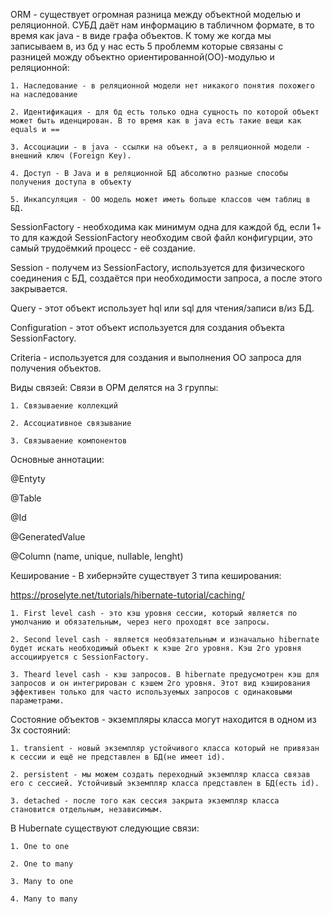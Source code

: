 ORM - существует огромная разница между объектной моделью и реляционной. СУБД даёт нам информацию в табличном формате, в то время как java - в виде графа объектов. К тому же когда мы записываем в, из бд у нас есть 5 проблемм которые связаны с разницей можду объектно ориентированной(ОО)-модулью и реляционной:
    
    1. Наследование - в реляционной модели нет никакого понятия похожего на наследование
    
    2. Идентификация - для бд есть только одна сущность по которой объект может быть иденцирован. В то время как в java есть такие вещи как equals и ==
    
    3. Ассоциации - в java - ссылки на объект, а в реляционной модели - внешний ключ (Foreign Key).
    
    4. Доступ - В Java и в реляционной БД абсолютно разные способы получения доступа в объекту
    
    5. Инкапсуляция - ОО модель может иметь больше классов чем таблиц в БД.
    
SessionFactory - необходима как минимум одна для каждой бд, если 1+ то для каждой SessionFactory необходим свой файл конфигурции, это самый трудоёмкий процесс - её создание.

Session - получем из SessionFactory, используется для физического соединения с БД, создаётся при необходимости запроса, а после этого закрывается.

Query - этот объект использует hql или sql для чтения/записи в/из БД.

Configuration - этот объект используется для создания объекта SessionFactory.

Criteria - используется для создания и выполнения ОО запроса для получения объектов.

Виды связей: Связи в ОРМ делятся на 3 группы:

    1. Связываение коллекций
    
    2. Ассоциативное связывание
    
    3. Связываение компонентов
    
Основные аннотации: 

@Entyty

@Table

@Id

@GeneratedValue

@Column (name, unique, nullable, lenght)

Кеширование - В хибернэйте существует 3 типа кеширования:

https://proselyte.net/tutorials/hibernate-tutorial/caching/

    1. First level cash - это кэш уровня сессии, который является по умолчанию и обязательным, через него проходят все запросы.
    
    2. Second level cash - является необязательным и изначально hibernate будет искать необходимый объект к кэше 2го уровня. Кэш 2го уровня ассоциируется с SessionFactory.
    
    3. Theard level cash - кэш запросов. В hibernate предусмотрен кэш для запросов и он интегрирован с кэшем 2го уровня. Этот вид кэширования эффективен только для часто используемых запросов с одинаковыми параметрами.
    
Состояние объектов - экземпляры класса могут находится в одном из 3х состояний:

    1. transient - новый экземпляр устойчивого класса который не привязан к сессии и ещё не представлен в БД(не имеет id).
    
    2. persistent - мы можем создать переходный экземпляр класса связав его с сессией. Устойчивый экземпляр класса представлен в БД(есть id).
    
    3. detached - после того как сессия закрыта экземпляр класса становится отдельным, независимым.
    
В Hubernate существуют следующие связи:

    1. One to one
    
    2. One to many
    
    3. Many to one
    
    4. Many to many
